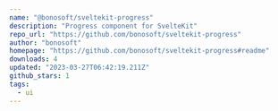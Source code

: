 ```yaml
---
name: "@bonosoft/sveltekit-progress"
description: "Progress component for SvelteKit"
repo_url: "https://github.com/bonosoft/sveltekit-progress"
author: "bonosoft"
homepage: "https://github.com/bonosoft/sveltekit-progress#readme"
downloads: 4
updated: "2023-03-27T06:42:19.211Z"
github_stars: 1
tags: 
  - ui
---
```

